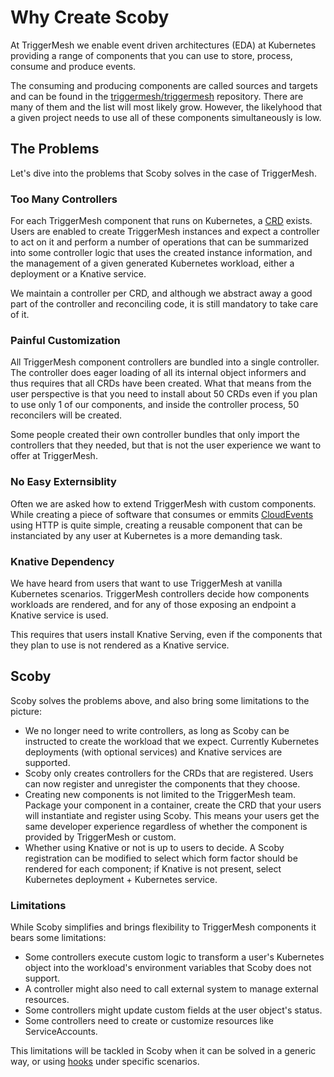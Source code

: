 # Why Create Scoby

At TriggerMesh we enable event driven architectures (EDA) at Kubernetes providing a range of components that you can use to store, process, consume and produce events.

The consuming and producing components are called sources and targets and can be found in the [triggermesh/triggermesh](https://github.com/triggermesh/triggermesh) repository. There are many of them and the list will most likely grow. However, the likelyhood that a given project needs to use all of these components simultaneously is low.

## The Problems

Let's dive into the problems that Scoby solves in the case of TriggerMesh.

### Too Many Controllers

For each TriggerMesh component that runs on Kubernetes, a [CRD](https://kubernetes.io/docs/concepts/extend-kubernetes/api-extension/custom-resources/) exists. Users are enabled to create TriggerMesh instances and expect a controller to act on it and perform a number of operations that can be summarized into some controller logic that uses the created instance information, and the management of a given generated Kubernetes workload, either a deployment or a Knative service.

We maintain a controller per CRD, and although we abstract away a good part of the controller and reconciling code, it is still mandatory to take care of it.

### Painful Customization

All TriggerMesh component controllers are bundled into a single controller. The controller does eager loading of all its internal object informers and thus requires that all CRDs have been created. What that means from the user perspective is that you need to install about 50 CRDs even if you plan to use only 1 of our components, and inside the controller process, 50 reconcilers will be created.

Some people created their own controller bundles that only import the controllers that they needed, but that is not the user experience we want to offer at TriggerMesh.

### No Easy Externsiblity

Often we are asked how to extend TriggerMesh with custom components. While creating a piece of software that consumes or emmits [CloudEvents](https://cloudevents.io/) using HTTP is quite simple, creating a reusable component that can be instanciated by any user at Kubernetes is a more demanding task.

### Knative Dependency

We have heard from users that want to use TriggerMesh at vanilla Kubernetes scenarios. TriggerMesh controllers decide how components workloads are rendered, and for any of those exposing an endpoint a Knative service is used.

This requires that users install Knative Serving, even if the components that they plan to use is not rendered as a Knative service.

## Scoby

Scoby solves the problems above, and also bring some limitations to the picture:

- We no longer need to write controllers, as long as Scoby can be instructed to create the workload that we expect. Currently Kubernetes deployments (with optional services) and Knative services are supported.
- Scoby only creates controllers for the CRDs that are registered. Users can now register and unregister the components that they choose.
- Creating new components is not limited to the TriggerMesh team. Package your component in a container, create the CRD that your users will instantiate and register using Scoby. This means your users get the same developer experience regardless of whether the component is provided by TriggerMesh or custom.
- Whether using Knative or not is up to users to decide. A Scoby registration can be modified to select which form factor should be rendered for each component; if Knative is not present, select Kubernetes deployment + Kubernetes service.

### Limitations

While Scoby simplifies and brings flexibility to TriggerMesh components it bears some limitations:

- Some controllers execute custom logic to transform a user's Kubernetes object into the workload's environment variables that Scoby does not support.
- A controller might also need to call external system to manage external resources.
- Some controllers might update custom fields at the user object's status.
- Some controllers need to create or customize resources like ServiceAccounts.

This limitations will be tackled in Scoby when it can be solved in a generic way, or using [hooks](reference/hooks.md) under specific scenarios.

